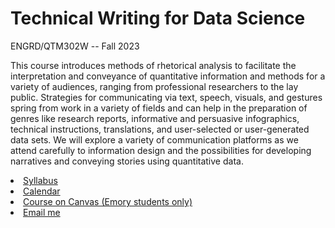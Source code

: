 # Technical Writing for Data Science
ENGRD/QTM302W -- Fall 2023

This course introduces methods of rhetorical analysis to facilitate the interpretation and conveyance of quantitative information and methods for a variety of audiences, ranging from professional researchers to the lay public. Strategies for communicating via text, speech, visuals, and gestures spring from work in a variety of fields and can help in the preparation of genres like research reports, informative and persuasive infographics, technical instructions, translations, and user-selected or user-generated data sets. We will explore a variety of communication platforms as we attend carefully to information design and the possibilities for developing narratives and conveying stories using quantitative data.

<li><a href="">Syllabus</a><br>
<li><a href="">Calendar</a><br>
<li><a href="">Course on Canvas (Emory students only)<a/><br>
<li><a href ="mailto: b.j.miller@emory.edu">Email me</a><br>
